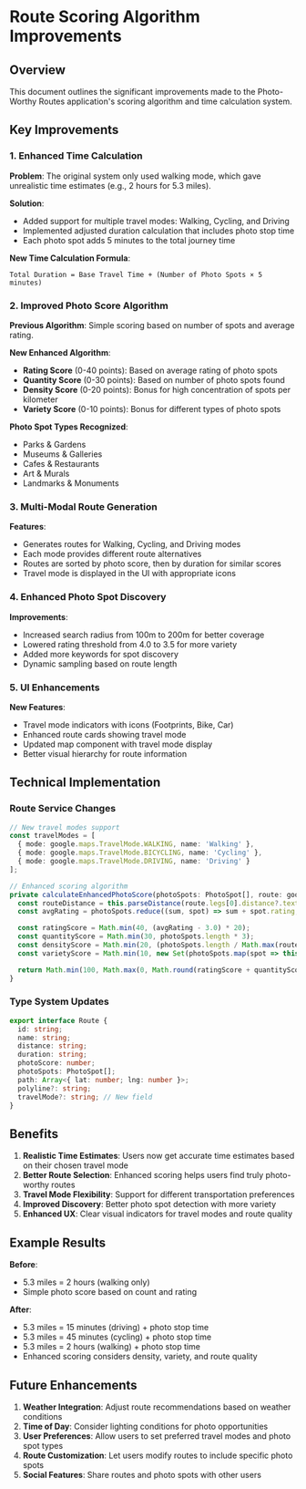 # Route Scoring Algorithm Improvements

## Overview
This document outlines the significant improvements made to the Photo-Worthy Routes application's scoring algorithm and time calculation system.

## Key Improvements

### 1. Enhanced Time Calculation
**Problem**: The original system only used walking mode, which gave unrealistic time estimates (e.g., 2 hours for 5.3 miles).

**Solution**:
- Added support for multiple travel modes: Walking, Cycling, and Driving
- Implemented adjusted duration calculation that includes photo stop time
- Each photo spot adds 5 minutes to the total journey time

**New Time Calculation Formula**:
```
Total Duration = Base Travel Time + (Number of Photo Spots × 5 minutes)
```

### 2. Improved Photo Score Algorithm
**Previous Algorithm**: Simple scoring based on number of spots and average rating.

**New Enhanced Algorithm**:
- **Rating Score** (0-40 points): Based on average rating of photo spots
- **Quantity Score** (0-30 points): Based on number of photo spots found
- **Density Score** (0-20 points): Bonus for high concentration of spots per kilometer
- **Variety Score** (0-10 points): Bonus for different types of photo spots

**Photo Spot Types Recognized**:
- Parks & Gardens
- Museums & Galleries
- Cafes & Restaurants
- Art & Murals
- Landmarks & Monuments

### 3. Multi-Modal Route Generation
**Features**:
- Generates routes for Walking, Cycling, and Driving modes
- Each mode provides different route alternatives
- Routes are sorted by photo score, then by duration for similar scores
- Travel mode is displayed in the UI with appropriate icons

### 4. Enhanced Photo Spot Discovery
**Improvements**:
- Increased search radius from 100m to 200m for better coverage
- Lowered rating threshold from 4.0 to 3.5 for more variety
- Added more keywords for spot discovery
- Dynamic sampling based on route length

### 5. UI Enhancements
**New Features**:
- Travel mode indicators with icons (Footprints, Bike, Car)
- Enhanced route cards showing travel mode
- Updated map component with travel mode display
- Better visual hierarchy for route information

## Technical Implementation

### Route Service Changes
```typescript
// New travel modes support
const travelModes = [
  { mode: google.maps.TravelMode.WALKING, name: 'Walking' },
  { mode: google.maps.TravelMode.BICYCLING, name: 'Cycling' },
  { mode: google.maps.TravelMode.DRIVING, name: 'Driving' }
];

// Enhanced scoring algorithm
private calculateEnhancedPhotoScore(photoSpots: PhotoSpot[], route: google.maps.DirectionsRoute): number {
  const routeDistance = this.parseDistance(route.legs[0].distance?.text || '0 km');
  const avgRating = photoSpots.reduce((sum, spot) => sum + spot.rating, 0) / photoSpots.length;

  const ratingScore = Math.min(40, (avgRating - 3.0) * 20);
  const quantityScore = Math.min(30, photoSpots.length * 3);
  const densityScore = Math.min(20, (photoSpots.length / Math.max(routeDistance, 0.1)) * 5);
  const varietyScore = Math.min(10, new Set(photoSpots.map(spot => this.getSpotType(spot.name))).size * 2);

  return Math.min(100, Math.max(0, Math.round(ratingScore + quantityScore + densityScore + varietyScore)));
}
```

### Type System Updates
```typescript
export interface Route {
  id: string;
  name: string;
  distance: string;
  duration: string;
  photoScore: number;
  photoSpots: PhotoSpot[];
  path: Array<{ lat: number; lng: number }>;
  polyline?: string;
  travelMode?: string; // New field
}
```

## Benefits

1. **Realistic Time Estimates**: Users now get accurate time estimates based on their chosen travel mode
2. **Better Route Selection**: Enhanced scoring helps users find truly photo-worthy routes
3. **Travel Mode Flexibility**: Support for different transportation preferences
4. **Improved Discovery**: Better photo spot detection with more variety
5. **Enhanced UX**: Clear visual indicators for travel modes and route quality

## Example Results

**Before**:
- 5.3 miles = 2 hours (walking only)
- Simple photo score based on count and rating

**After**:
- 5.3 miles = 15 minutes (driving) + photo stop time
- 5.3 miles = 45 minutes (cycling) + photo stop time
- 5.3 miles = 2 hours (walking) + photo stop time
- Enhanced scoring considers density, variety, and route quality

## Future Enhancements

1. **Weather Integration**: Adjust route recommendations based on weather conditions
2. **Time of Day**: Consider lighting conditions for photo opportunities
3. **User Preferences**: Allow users to set preferred travel modes and photo spot types
4. **Route Customization**: Let users modify routes to include specific photo spots
5. **Social Features**: Share routes and photo spots with other users